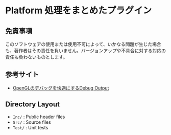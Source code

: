 # Platform 処理をまとめたプラグイン

## 免責事項

このソフトウェアの使用または使用不可によって、いかなる問題が生じた場合も、著作者はその責任を負いません。バージョンアップや不具合に対する対応の責任も負わないものとします。

## 参考サイト
- [OpenGLのデバッグを快適にするDebug Output](https://zenn.dev/yumcyawiz/articles/e3c21b662fca6d)

## Directory Layout

- `Inc/` : Public header files
- `Src/` : Source files
- `Test/` : Unit tests
